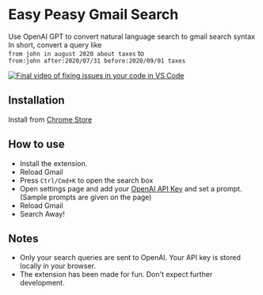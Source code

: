 # Easy Peasy Gmail Search

Use OpenAI GPT to convert natural language search to gmail search syntax
In short, convert a query like <br>
`from john in august 2020 about taxes` to <br>
`from:john after:2020/07/31 before:2020/09/01 taxes`

[![Final video of fixing issues in your code in VS Code](https://img.youtube.com/vi/ypniAcE7zRU/maxresdefault.jpg)](https://youtu.be/ypniAcE7zRU)

## Installation
Install from [Chrome Store](https://chrome.google.com/webstore/detail/easy-peasy-search-for-gma/oagnahomacdecncbipcpfhkbmcjmobfh?hl=en&authuser=0)


## How to use

* Install the extension.
* Reload Gmail
* Press `Ctrl/Cmd+K` to open the search box
* Open settings page and add your [OpenAI API Key](https://platform.openai.com/account/api-keys) and set a prompt. (Sample prompts are given on the page)
* Reload Gmail
* Search Away!


## Notes
* Only your search queries are sent to OpenAI. Your API key is stored locally in your browser.
* The extension has been made for fun. Don't expect further development.
